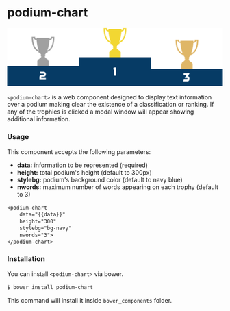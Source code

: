 # podium-chart

<div style="text-align:center"><img src="./img/podium-preview.png" alt="Podium preview"/></div>

`<podium-chart>` is a web component designed to display text information over a podium making clear the existence of a classification or ranking. If any of the trophies is clicked a modal window will appear showing additional information.

### Usage

This component accepts the following parameters:
- **data:** information to be represented (required)
- **height:** total podium's height (default to 300px)
- **stylebg:** podium's background color (default to navy blue)
- **nwords:** maximum number of words appearing on each trophy (default to 3)

```
<podium-chart
    data="{{data}}"
    height="300"
    stylebg="bg-navy"
    nwords="3">
</podium-chart>
```

### Installation

You can install `<podium-chart>` via bower. 

```bash
$ bower install podium-chart
```

This command will install it inside `bower_components` folder.
